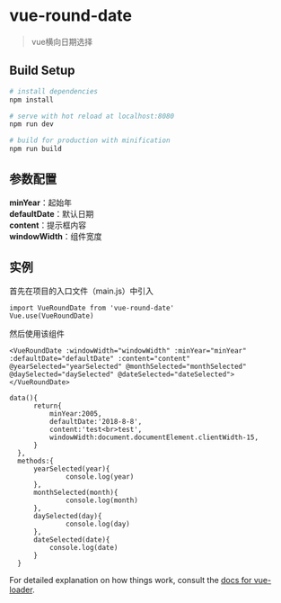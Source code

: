 # vue-round-date

> vue横向日期选择

## Build Setup

``` bash
# install dependencies
npm install

# serve with hot reload at localhost:8080
npm run dev

# build for production with minification
npm run build
```

## 参数配置
**minYear**：起始年<br>
**defaultDate**：默认日期<br>
**content**：提示框内容<br>
**windowWidth**：组件宽度<br>

## 实例
首先在项目的入口文件（main.js）中引入
```
import VueRoundDate from 'vue-round-date'
Vue.use(VueRoundDate)
```

然后使用该组件
```
<VueRoundDate :windowWidth="windowWidth" :minYear="minYear" :defaultDate="defaultDate" :content="content" @yearSelected="yearSelected" @monthSelected="monthSelected" @daySelected="daySelected" @dateSelected="dateSelected"></VueRoundDate>
```

```
data(){
	  return{
		  minYear:2005,
		  defaultDate:'2018-8-8',
		  content:'test<br>test',
		  windowWidth:document.documentElement.clientWidth-15,
	  }
  },
  methods:{
  	  yearSelected(year){
  	  		  console.log(year)
  	  },
  	  monthSelected(month){
  	  		  console.log(month)
  	  },
  	  daySelected(day){
  	  		  console.log(day)
  	  },
  	  dateSelected(date){
  		  console.log(date)
  	  }
  }
```


For detailed explanation on how things work, consult the [docs for vue-loader](http://vuejs.github.io/vue-loader).
